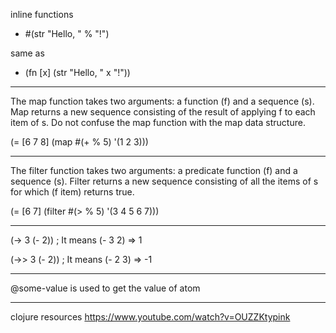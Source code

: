 inline functions

- #(str "Hello, " % "!")

same as 

- (fn [x] (str "Hello, " x "!"))

------------------------------------

The map function takes two arguments: a function (f) and a sequence (s). Map returns a new sequence consisting of the result of applying f to each item of s. Do not confuse the map function with the map data structure.

(= [6 7 8] (map #(+ % 5) '(1 2 3)))

---------------------------------------

The filter function takes two arguments: a predicate function (f) and a sequence (s). Filter returns a new sequence consisting of all the items of s for which (f item) returns true.

(= [6 7] (filter #(> % 5) '(3 4 5 6 7)))

---------------------------------

(-> 3 (- 2)) ; It means (- 3 2)
=> 1

(->> 3 (- 2)) ; It means (- 2 3)
=> -1

---------------------------------


@some-value is used to get the value of atom

--------------------------------

clojure resources
https://www.youtube.com/watch?v=OUZZKtypink

